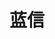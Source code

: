 ﻿---
id: 1746
title: "蓝信"
weight: 1746
version: "7.32.101.102413"
updateTime: "2023-09-07T10:56:39"
debName: "http://113.24.212.22:8090/upload/file/cn.lanxin-loongarch64.deb"
debSize: "184.4 MB"
command: "/opt/apps/cn.lanxin/files/bin/lanxin"
---
